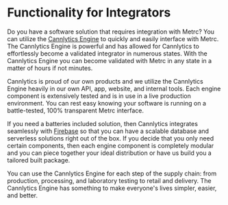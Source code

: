 # Functionality for Integrators

Do you have a software solution that requires integration with Metrc? You can utilize the [Cannlytics Engine](https://github.com/cannlytics/cannlytics-engine) to quickly and easily interface with Metrc. The Cannlytics Engine is powerful and has allowed for Cannlytics to effortlessly become a validated integrator in numerous states. With the Cannlytics Engine you can become validated with Metrc in any state in a matter of hours if not minutes.

Cannlytics is proud of our own products and we utilize the Cannlytics Engine heavily in our own API, app, website, and internal tools. Each engine component is extensively tested and is in use in a live production environment. You can rest easy knowing your software is running on a battle-tested, 100% transparent Metrc interface.

If you need a batteries included solution, then Cannlytics integrates seamlessly with [Firebase](https://firebase.google.com/) so that you can have a scalable database and serverless solutions right out of the box. If you decide that you only need certain components, then each engine component is completely modular and you can piece together your ideal distribution or have us build you a tailored built package.

You can use the Cannlytics Engine for each step of the supply chain: from production, processing, and laboratory testing to retail and delivery. The Cannlytics Engine has something to make everyone's lives simpler, easier, and better.
